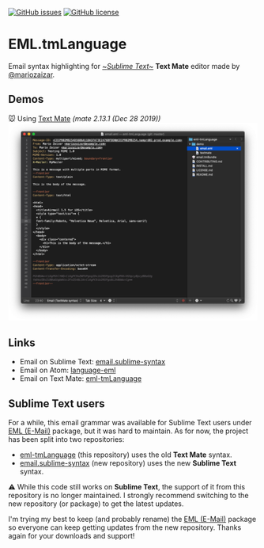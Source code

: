 [![GitHub issues](https://img.shields.io/github/issues/mariozaizar/eml-tmLanguage.svg)](https://github.com/mariozaizar/eml-tmLanguage/issues)
[![GitHub license](https://img.shields.io/badge/license-MIT-blue.svg)](https://raw.githubusercontent.com/mariozaizar/eml-tmLanguage/master/LICENSE.md)

# EML.tmLanguage

Email syntax highlighting for [~*Sublime Text*~](https://github.com/mariozaizar/eml-tmLanguage#sublime-text-users) **Text Mate** editor made by [@mariozaizar](https://about.me/mariozaizar).

## Demos

:mouse: Using [Text Mate](https://macromates.com/) *(mate 2.13.1 (Dec 28 2019))*
![textmate](https://raw.githubusercontent.com/mariozaizar/eml-tmLanguage/master/demo/textmate.png)

## Links

* Email on Sublime Text: [email.sublime-syntax](https://github.com/mariozaizar/email.sublime-syntax)
* Email on Atom: [language-eml](https://github.com/mariozaizar/language-eml)
* Email on Text Mate: [eml-tmLanguage](https://github.com/mariozaizar/eml-tmLanguage)

## Sublime Text users

For a while, this email grammar was available for Sublime Text users under [EML (E-Mail)](https://packagecontrol.io/packages/EML%20(E-Mail)) package, but it was hard to maintain. As for now, the project has been split into two repositories:

* [eml-tmLanguage](https://github.com/mariozaizar/eml-tmLanguage) (this repository) uses the old **Text Mate** syntax.
* [email.sublime-syntax](https://github.com/mariozaizar/email.sublime-syntax) (new repository) uses the new **Sublime Text** syntax.

:warning:  While this code still works on **Sublime Text**, the support of it from this repository is no longer maintained.
I strongly recommend switching to the new repository (or package) to get the latest updates.

I'm trying my best to keep (and probably rename) the [EML (E-Mail)](https://packagecontrol.io/packages/EML%20(E-Mail)) package so everyone can keep getting updates from the new repository. Thanks again for your downloads and support!
